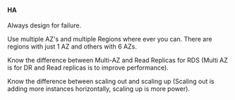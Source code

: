#### HA

Always design for failure.

Use multiple AZ's and multiple Regions where ever you can. There are regions with just 1 AZ and others with 6 AZs.

Know the difference between Multi-AZ and Read Replicas for RDS (Multi AZ is for DR and Read replicas is to improve performance).

Know the difference between scaling out and scaling up (Scaling out is adding more instances horizontally, scaling up is more power).